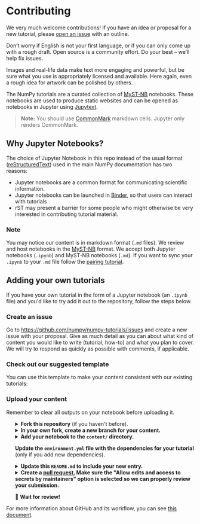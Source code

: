 # Contributing

We very much welcome contributions! If you have an idea or proposal for a new
tutorial, please [open an issue](https://github.com/numpy/numpy-tutorials/issues)
with an outline.

Don’t worry if English is not your first language, or if you can only come up
with a rough draft. Open source is a community effort. Do your best – we’ll help
fix issues.

Images and real-life data make text more engaging and powerful, but be sure what
you use is appropriately licensed and available. Here again, even a rough idea
for artwork can be polished by others.

The NumPy tutorials are a curated collection of
[MyST-NB](https://myst-nb.readthedocs.io/) notebooks. These notebooks are used
to produce static websites and can be opened as notebooks in Jupyter using
[Jupytext](https://jupytext.readthedocs.io).

> __Note:__ You should use [CommonMark](https://commonmark.org) markdown
> cells. Jupyter only renders CommonMark.

## Why Jupyter Notebooks?

The choice of Jupyter Notebook in this repo instead of the usual format
([reStructuredText][rst])
used in the main NumPy documentation has two reasons:


 * Jupyter notebooks are a common format for communicating scientific
   information.
 * Jupyter notebooks can be launched in [Binder](https://mybinder.org), so that users can interact
   with tutorials
 * rST may present a barrier for some people who might otherwise be very
   interested in contributing tutorial material.

[rst]: https://www.sphinx-doc.org/en/master/usage/restructuredtext/index.html

### Note

You may notice our content is in markdown format (`.md` files). We review and
host notebooks in the [MyST-NB](https://myst-nb.readthedocs.io/) format. We
accept both Jupyter notebooks (`.ipynb`) and MyST-NB notebooks (`.md`).
If you want to sync your `.ipynb` to your `.md` file follow the [pairing
tutorial](content/pairing.md).

## Adding your own tutorials

If you have your own tutorial in the form of a Jupyter notebook (an `.ipynb`
file) and you'd like to try add it out to the repository, follow the steps below.

### Create an issue

Go to <https://github.com/numpy/numpy-tutorials/issues> and create a new issue
with your proposal.
Give as much detail as you can about what kind of content you would like to
write (tutorial, how-to) and what you plan to cover.
We will try to respond as quickly as possible with comments, if applicable.

### Check out our suggested template

You can use this template to make your content consistent with our existing
tutorials: [](content/tutorial-style-guide)

### Upload your content

Remember to clear all outputs on your notebook before uploading it.

<ul>
<details>
    <summary>
        <b>Fork this repository</b> (if you haven't before).
    </summary>
    <img src="../_static/01-fork.gif" width=80% height=80%>
</details>

<details>
    <summary>
        <b>In your own fork, create a new branch for your content.</b>
    </summary>
    <img src="../_static/02-create_new_branch.gif" width=80% height=80%>
</details>

<details>
    <summary>
        <b>Add your notebook to the <code>content/</code> directory.</b>
    </summary>
    <img src="../_static/03-upload.gif" width=80% height=80%>
</details>

<b>Update the <code>environment.yml</code> file with the dependencies for your tutorial</b>
(only if you add new dependencies).

<details>
    <summary>
        <b>Update this <code>README.md</code> to include your new entry.</b>
    </summary>
    <img src="../_static/04-add_to_readme.gif" width=80% height=80%>
</details>

<details>
    <summary>
        <b>Create a <a href="https://docs.github.com/en/github/collaborating-with-issues-and-pull-requests/about-pull-requests">pull request.</a> Make sure the "Allow edits and access to secrets by maintainers" option is selected so we can properly review your submission.</b>
    </summary>
    <img src="../_static/05-create_PR.gif" width=80% height=80%>
</details>

🎉 <b>Wait for review!</b>
</ul>

For more information about GitHub and its workflow, you can see
[this document][collab].

[collab]: https://docs.github.com/en/github/collaborating-with-issues-and-pull-requests
